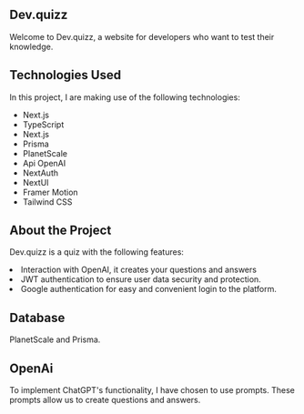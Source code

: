 ## Dev.quizz
Welcome to Dev.quizz, a website for developers who want to test their knowledge.

## Technologies Used
In this project, I are making use of the following technologies:

<ul>
 <li> Next.js</li>
  <li>TypeScript</li>
  <li>Next.js</li>
  <li>Prisma</li>
  <li>PlanetScale</li>
  <li>Api OpenAI</li>
  <li>NextAuth</li>
  <li>NextUI</li>
  <li>Framer Motion</li>
  <li>Tailwind CSS</li>
</ul>

## About the Project
Dev.quizz is a quiz with the following features:

<li>Interaction with OpenAI, it creates your questions and answers</li>
<li>JWT authentication to ensure user data security and protection.</li>
<li>Google authentication for easy and convenient login to the platform.</li>


## Database
PlanetScale and Prisma.

## OpenAi
To implement ChatGPT's functionality, I have chosen to use prompts. These prompts allow us to create questions and answers.



